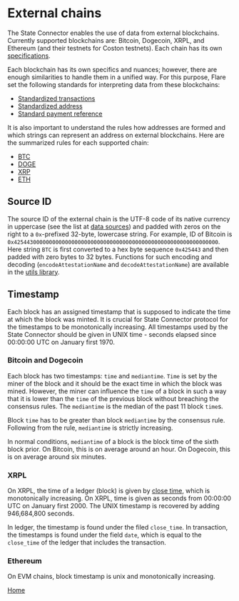 # External chains

The State Connector enables the use of data from external blockchains.
Currently supported blockchains are: Bitcoin, Dogecoin, XRPL, and Ethereum (and their testnets for Coston testnets).
Each chain has its own [specifications](/data-sources/data-sources.json).

Each blockchain has its own specifics and nuances; however, there are enough similarities to handle them in a unified way.
For this purpose, Flare set the following standards for interpreting data from these blockchains:

-   [Standardized transactions](/specs/attestations/external-chains/transactions.md)
-   [Standardized address](/specs/attestations/external-chains/standardAddress.md)
-   [Standard payment reference](/specs/attestations/external-chains/standardPaymentReference.md)

It is also important to understand the rules how addresses are formed and which strings can represent an address on external blockchains.
Here are the summarized rules for each supported chain:

-   [BTC](/specs/attestations/external-chains/address-validity/BTC.md)
-   [DOGE](/specs/attestations/external-chains/address-validity/DOGE.md)
-   [XRP](/specs/attestations/external-chains/address-validity/XRP.md)
-   [ETH](/specs/attestations/external-chains/address-validity/ETH.md)

## Source ID

The source ID of the external chain is the UTF-8 code of its native currency in uppercase (see the list at [data sources](/data-sources/data-sources.json)) and padded with zeros on the right to a `0x`-prefixed 32-byte, lowercase string.
For example, ID of Bitcoin is `0x4254430000000000000000000000000000000000000000000000000000000000`.
Here string `BTC` is first converted to a hex byte sequence `0x425443` and then
padded with zero bytes to 32 bytes.
Functions for such encoding and decoding (`encodeAttestationName` and `decodeAttestationName`) are available in the [utils library](/libs/ts/utils.ts).

## Timestamp

Each block has an assigned timestamp that is supposed to indicate the time at which the block was minted.
It is crucial for State Connector protocol for the timestamps to be monotonically increasing.
All timestamps used by the State Connector should be given in UNIX time - seconds elapsed since 00:00:00 UTC on January first 1970.

### Bitcoin and Dogecoin

Each block has two timestamps: `time` and `mediantime`.
`Time` is set by the miner of the block and it should be the exact time in which the block was mined.
However, the miner can influence the `time` of a block in such a way that it is lower than the `time` of the previous block without breaching the consensus rules.
The `mediantime` is the median of the past 11 block `time`s.

Block `time` has to be greater than block `mediantime` by the consensus rule.
Following from the rule, `mediantime` is strictly increasing.

In normal conditions, `mediantime` of a block is the block time of the sixth block prior.
On Bitcoin, this is on average around an hour.
On Dogecoin, this is on average around six minutes.

### XRPL

On XRPL, the time of a ledger (block) is given by [close time](https://xrpl.org/ledger-close-times.html), which is monotonically increasing.
On XRPL, time is given as seconds from 00:00:00 UTC on January first 2000.
The UNIX timestamp is recovered by adding 946,684,800 seconds.

In ledger, the timestamp is found under the filed `close_time`.
In transaction, the timestamps is found under the field `date`, which is equal to the `close_time` of the ledger that includes the transaction.

### Ethereum

On EVM chains, block timestamp is unix and monotonically increasing.

[Home](/README.md)
